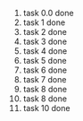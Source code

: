 1. task 0.0 done
2. task 1 done
3. task 2 done
4. task 3 done
5. task 4 done
6. task 5 done
7. task 6 done
8. task 7 done
9. task 8 done
10. task 8 done
11. task 10 done
